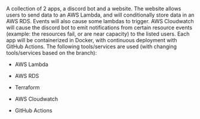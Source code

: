 A collection of 2 apps, a discord bot and a website. The website allows users to send data to an AWS Lambda, and will conditionally store data in an AWS RDS. Events will also cause some lambdas to trigger. AWS Cloudwatch will cause the discord bot to emit notifications from certain resource events (example: the resources fail, or are near capacity) to the listed users. Each app will be containerized in Docker, with continuous deployment with GitHub Actions. The following tools/services are used (with changing tools/services based on the branch):

- AWS Lambda
- AWS RDS
- Terraform

- AWS Cloudwatch
- GitHub Actions
